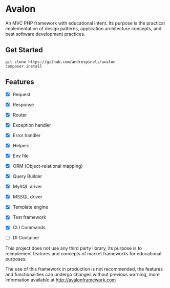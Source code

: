 # Avalon
An MVC PHP framework with educational intent. Its purpose is the practical implementation of design patterns, application architecture concepts, and best software development practices.
## Get Started
```
git clone https://github.com/andrespineli/avalon
composer install
```
## Features
- [x] Request
- [x] Response
- [x] Router
- [x] Exception handler
- [x] Error handler
- [x] Helpers
- [x] Env file
- [x] ORM (Object-relational mapping)
- [x] Query Builder
- [x] MySQL driver
- [x] MSSQL driver
- [x] Template engine
- [x] Test framework
- [x] CLI Commands
- [ ] DI Container


This project does not use any third party library, its purpose is to reimplement features and concepts of market frameworks for educational purposes.

The use of this framework in production is not recommended, the features and functionalities can undergo changes without previous warning,
more information available at http://avalonframework.com
